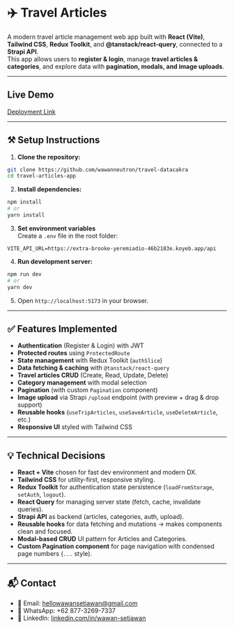 # ✈️ Travel Articles

A modern travel article management web app built with **React (Vite)**, **Tailwind CSS**, **Redux Toolkit**, and **@tanstack/react-query**, connected to a **Strapi API**.  
This app allows users to **register & login**, manage **travel articles & categories**, and explore data with **pagination, modals, and image uploads**.

---

## Live Demo

[Deployment Link](https://lalajoyuk.netlify.app)

---

## ⚒️ Setup Instructions

1. **Clone the repository:**

```bash
git clone https://github.com/wawanneutron/travel-datacakra
cd travel-articles-app
```

2. **Install dependencies:**

```bash
npm install
# or
yarn install
```

3. **Set environment variables**  
   Create a `.env` file in the root folder:

```env
VITE_API_URL=https://extra-brooke-yeremiadio-46b2183e.koyeb.app/api
```

4. **Run development server:**

```bash
npm run dev
# or
yarn dev
```

5. Open `http://localhost:5173` in your browser.

---

## ✅ Features Implemented

- **Authentication** (Register & Login) with JWT
- **Protected routes** using `ProtectedRoute`
- **State management** with Redux Toolkit (`authSlice`)
- **Data fetching & caching** with `@tanstack/react-query`
- **Travel articles CRUD** (Create, Read, Update, Delete)
- **Category management** with modal selection
- **Pagination** (with custom `Pagination` component)
- **Image upload** via Strapi `/upload` endpoint (with preview + drag & drop support)
- **Reusable hooks** (`useTripArticles`, `useSaveArticle`, `useDeleteArticle`, etc.)
- **Responsive UI** styled with Tailwind CSS

---

## 💡 Technical Decisions

- **React + Vite** chosen for fast dev environment and modern DX.
- **Tailwind CSS** for utility-first, responsive styling.
- **Redux Toolkit** for authentication state persistence (`loadFromStorage`, `setAuth`, `logout`).
- **React Query** for managing server state (fetch, cache, invalidate queries).
- **Strapi API** as backend (articles, categories, auth, upload).
- **Reusable hooks** for data fetching and mutations → makes components clean and focused.
- **Modal-based CRUD** UI pattern for Articles and Categories.
- **Custom Pagination component** for page navigation with condensed page numbers (`...` style).

---

## 📬 Contact

- 📧 Email: hellowawansetiawan@gmail.com
- 💬 WhatsApp: +62 877-3269-7337
- 💼 LinkedIn: [linkedin.com/in/wawan-setiawan](https://www.linkedin.com/in/wawan-setiawan-84934a206/)
